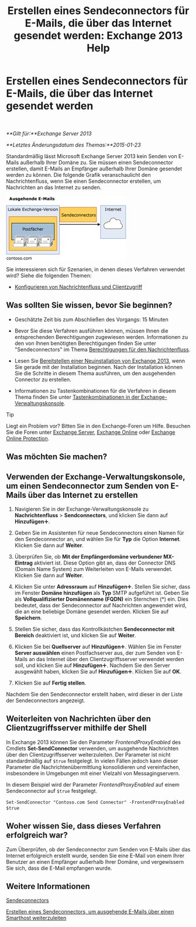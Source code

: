 ﻿---
title: 'Erstellen eines Sendeconnectors für E-Mails, die über das Internet gesendet werden: Exchange 2013 Help'
TOCTitle: Erstellen eines Sendeconnectors für E-Mails, die über das Internet gesendet werden
ms:assetid: 6deaefa8-1152-40d9-b1ba-9c19bdf8a928
ms:mtpsurl: https://technet.microsoft.com/de-de/library/JJ657457(v=EXCHG.150)
ms:contentKeyID: 50475910
ms.date: 04/24/2018
mtps_version: v=EXCHG.150
ms.translationtype: HT
---

# Erstellen eines Sendeconnectors für E-Mails, die über das Internet gesendet werden

 

_**Gilt für:**Exchange Server 2013_

_**Letztes Änderungsdatum des Themas:**2015-01-23_

Standardmäßig lässt Microsoft Exchange Server 2013 kein Senden von E-Mails außerhalb Ihrer Domäne zu. Sie müssen einen Sendeconnector erstellen, damit E-Mails an Empfänger außerhalb Ihrer Domäne gesendet werden zu können. Die folgende Grafik veranschaulicht den Nachrichtenfluss, wenn Sie einen Sendeconnector erstellen, um Nachrichten an das Internet zu senden.

![connector\_send\_onprem\_internet](images/JJ657457.e8963e4f-7dce-461f-bbcf-660278cefa35(EXCHG.150).gif "connector_send_onprem_internet")

Sie interessieren sich für Szenarien, in denen dieses Verfahren verwendet wird? Siehe die folgenden Themen:

  - [Konfigurieren von Nachrichtenfluss und Clientzugriff](configure-mail-flow-and-client-access-exchange-2013-help.md)

## Was sollten Sie wissen, bevor Sie beginnen?

  - Geschätzte Zeit bis zum Abschließen des Vorgangs: 15 Minuten

  - Bevor Sie diese Verfahren ausführen können, müssen Ihnen die entsprechenden Berechtigungen zugewiesen werden. Informationen zu den von Ihnen benötigten Berechtigungen finden Sie unter "Sendeconnectors" im Thema [Berechtigungen für den Nachrichtenfluss](mail-flow-permissions-exchange-2013-help.md).

  - Lesen Sie [Bereitstellen einer Neuinstallation von Exchange 2013](deploy-a-new-installation-of-exchange-2013-exchange-2013-help.md), wenn Sie gerade mit der Installation beginnen. Nach der Installation können Sie die Schritte in diesem Thema ausführen, um den ausgehenden Connector zu erstellen.

  - Informationen zu Tastenkombinationen für die Verfahren in diesem Thema finden Sie unter [Tastenkombinationen in der Exchange-Verwaltungskonsole](keyboard-shortcuts-in-the-exchange-admin-center-exchange-online-protection-help.md).


> [!TIP]
> Liegt ein Problem vor? Bitten Sie in den Exchange-Foren um Hilfe. Besuchen Sie die Foren unter <A href="https://go.microsoft.com/fwlink/p/?linkid=60612">Exchange Server</A>, <A href="https://go.microsoft.com/fwlink/p/?linkid=267542">Exchange Online</A> oder <A href="https://go.microsoft.com/fwlink/p/?linkid=285351">Exchange Online Protection</A>.



## Was möchten Sie machen?

## Verwenden der Exchange-Verwaltungskonsole, um einen Sendeconnector zum Senden von E-Mails über das Internet zu erstellen

1.  Navigieren Sie in der Exchange-Verwaltungskonsole zu **Nachrichtenfluss** \> **Sendconnectors**, und klicken Sie dann auf **Hinzufügen**![Hinzufügen (Symbol)](images/JJ218640.c1e75329-d6d7-4073-a27d-498590bbb558(EXCHG.150).gif "Hinzufügen (Symbol)").

2.  Geben Sie im Assistenten für neue Sendeconnectors einen Namen für den Sendeconnector an, und wählen Sie für **Typ** die Option **Internet**. Klicken Sie dann auf **Weiter**.

3.  Überprüfen Sie, ob **Mit der Empfängerdomäne verbundener MX-Eintrag** aktiviert ist. Diese Option gibt an, dass der Connector DNS (Domain Name System) zum Weiterleiten von E-Mails verwendet. Klicken Sie dann auf **Weiter**.

4.  Klicken Sie unter **Adressraum** auf **Hinzufügen**![Hinzufügen (Symbol)](images/JJ218640.c1e75329-d6d7-4073-a27d-498590bbb558(EXCHG.150).gif "Hinzufügen (Symbol)"). Stellen Sie sicher, dass im Fenster **Domäne hinzufügen** als **Typ** SMTP aufgeführt ist. Geben Sie als **Vollqualifizierter Domänenname (FQDN)** ein Sternchen (\*) ein. Dies bedeutet, dass der Sendeconnector auf Nachrichten angewendet wird, die an eine beliebige Domäne gesendet werden. Klicken Sie auf **Speichern**.

5.  Stellen Sie sicher, dass das Kontrollkästchen **Sendeconnector mit Bereich** deaktiviert ist, und klicken Sie auf **Weiter**.

6.  Klicken Sie bei **Quellserver** auf **Hinzufügen**![Hinzufügen (Symbol)](images/JJ218640.c1e75329-d6d7-4073-a27d-498590bbb558(EXCHG.150).gif "Hinzufügen (Symbol)"). Wählen Sie im Fenster **Server auswählen** einen Postfachserver aus, der zum Senden von E-Mails an das Internet über den Clientzugriffsserver verwendet werden soll, und klicken Sie auf **Hinzufügen**![Hinzufügen (Symbol)](images/JJ218640.c1e75329-d6d7-4073-a27d-498590bbb558(EXCHG.150).gif "Hinzufügen (Symbol)"). Nachdem Sie den Server ausgewählt haben, klicken Sie auf **Hinzufügen**![Hinzufügen (Symbol)](images/JJ218640.c1e75329-d6d7-4073-a27d-498590bbb558(EXCHG.150).gif "Hinzufügen (Symbol)"). Klicken Sie auf **OK**.

7.  Klicken Sie auf **Fertig stellen**.

Nachdem Sie den Sendeconnector erstellt haben, wird dieser in der Liste der Sendeconnectors angezeigt.

## Weiterleiten von Nachrichten über den Clientzugriffsserver mithilfe der Shell

In Exchange 2013 können Sie den Parameter *FrontendProxyEnabled* des Cmdlets **Set-SendConnector** verwenden, um ausgehende Nachrichten über den Clientzugriffsserver weiterzuleiten. Der Parameter ist nicht standardmäßig auf `$true` festgelegt. In vielen Fällen jedoch kann dieser Parameter die Nachrichtenübermittlung konsolidieren und vereinfachen, insbesondere in Umgebungen mit einer Vielzahl von Messagingservern.

In diesem Beispiel wird der Parameter *FrontendProxyEnabled* auf einem Sendeconnector auf `$true` festgelegt.

    Set-SendConnector "Contoso.com Send Connector" -FrontendProxyEnabled $true

## Woher wissen Sie, dass dieses Verfahren erfolgreich war?

Zum Überprüfen, ob der Sendeconnector zum Senden von E-Mails über das Internet erfolgreich erstellt wurde, senden Sie eine E-Mail von einem Ihrer Benutzer an einen Empfänger außerhalb Ihrer Domäne, und vergewissern Sie sich, dass die E-Mail empfangen wurde.

## Weitere Informationen

[Sendeconnectors](send-connectors-exchange-2013-help.md)

[Erstellen eines Sendeconnectors, um ausgehende E-Mails über einen Smarthost weiterzuleiten](create-a-send-connector-to-route-outbound-email-through-a-smart-host-exchange-2013-help.md)

